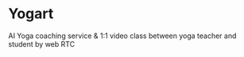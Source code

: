# Yogart
 AI Yoga coaching service &amp; 1:1 video class between yoga teacher and student by web RTC

